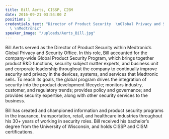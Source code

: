 ```yaml
---
title: Bill Aerts, CISSP, CISM
date: 2016-09-21 03:54:00 Z
position: 1
credentials_text: "Director of Product Security  \nGlobal Privacy and Security Office
  \ \nMedtronic"
speaker_image: "/uploads/Aerts_Bill.jpg"
---
```


Bill Aerts served as the Director of Product Security within Medtronic’s Global Privacy and Security Office. In this role, Bill accounted for the company-wide Global Product Security Program, which brings together product R&D functions, security subject matter experts, and business unit and corporate leadership throughout the company to continually improve security and privacy in the devices, systems, and services that Medtronic sells. To reach its goals, the global program drives the integration of security into the product development lifecycle; monitors industry, customer, and regulatory trends; provides policy and governance; and provides security expertise, along with other security services to the business.  
 
Bill has created and championed information and product security programs in the insurance, transportation, retail, and healthcare industries throughout his 30+ years of working in security roles. Bill received his bachelor’s degree from the University of Wisconsin, and holds CISSP and CISM certifications.